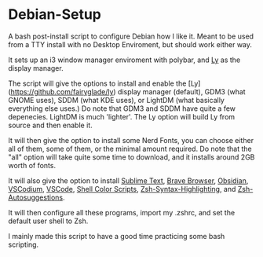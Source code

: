 # Debian-Setup
A bash post-install script to configure Debian how I like it. Meant to be used from a TTY install with no Desktop Enviroment, but should work either way.

It sets up an i3 window manager enviroment with polybar, and [Ly](https://github.com/fairyglade/ly) as the display manager.

The script will give the options to install and enable the [Ly] (https://github.com/fairyglade/ly) display manager (default), GDM3 (what GNOME uses), SDDM (what KDE uses), or LightDM (what basically everything else uses.) Do note that GDM3 and SDDM have quite a few depenecies. LightDM is much 'lighter'. The Ly option will build Ly from source and then enable it.

It will then give the option to install some Nerd Fonts, you can choose either all of them, some of them, or the minimal amount required. Do note that the "all" option will take quite some time to download, and it installs around 2GB worth of fonts.

It will also give the option to install [Sublime Text](https://www.sublimetext.com), [Brave Browser](https://brave.com), [Obsidian](https://obsidian.md), [VSCodium](https://vscodium.com), [VSCode](https://code.visualstudio.com), [Shell Color Scripts](https://gitlab.com/dwt1/shell-color-scripts), [Zsh-Syntax-Highlighting](https://github.com/zsh-users/zsh-syntax-highlighting), and [Zsh-Autosuggestions](https://github.com/zsh-users/zsh-autosuggestions). 

It will then configure all these programs, import my .zshrc, and set the default user shell to Zsh.

I mainly made this script to have a good time practicing some bash scripting.
